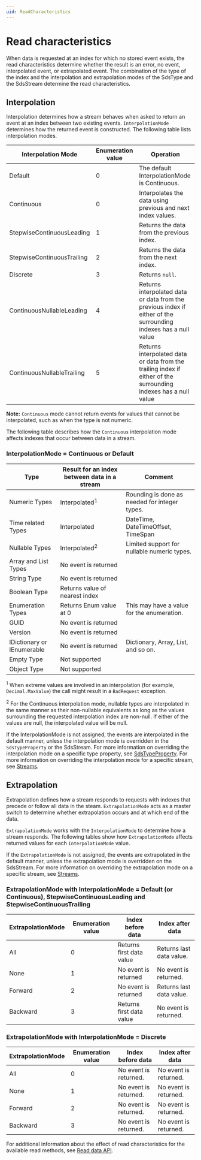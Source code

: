 ```yaml
---
uid: ReadCharacteristics
---
```


# Read characteristics

When data is requested at an index for which no stored event exists, the read characteristics determine whether the result is an error, no event, interpolated event, or extrapolated event. The combination of the type of the index and the interpolation and extrapolation modes of the SdsType and the SdsStream determine the read characteristics.

## Interpolation

Interpolation determines how a stream behaves when asked to return an event at an index between two existing events. `InterpolationMode` determines how the returned event is constructed. The following table lists interpolation modes.

|Interpolation Mode                       |Enumeration value |Operation |
|---------------------------|------------------|----------|
|Default                    |0                 |The default InterpolationMode is Continuous. |
|Continuous                 |0                 |Interpolates the data using previous and next index values. |
|StepwiseContinuousLeading  |1                 |Returns the data from the previous index.  |
|StepwiseContinuousTrailing |2                 |Returns the data from the next index. |
|Discrete                   |3                 |Returns `null`. |
|ContinuousNullableLeading  |4                 |Returns interpolated data or data from the previous index if either of the surrounding indexes has a null value|
|ContinuousNullableTrailing |5                 |Returns interpolated data or data from the trailing index if either of the surrounding indexes has a null value|

**Note:** `Continuous` mode cannot return events for values that cannot be interpolated, such as when the type is not numeric.

The following table describes how the `Continuous` interpolation mode affects indexes that occur between data in a stream.

### InterpolationMode = Continuous or Default

| Type                      | Result for an index between data in a stream  | Comment |
|---------------------------|-----------------------------------------------|---------|
|Numeric Types              |Interpolated<sup>1</sup>                   |Rounding is done as needed for integer types. |
|Time related Types         |Interpolated                    |DateTime, DateTimeOffset, TimeSpan |
|Nullable Types             |Interpolated<sup>2</sup>                   |Limited support for nullable numeric types. |
|Array and List Types       |No event is returned            |         |
|String Type                |No event is returned            |         |
|Boolean Type               |Returns value of nearest index  |         |
|Enumeration Types          |Returns Enum value at 0         |This may have a value for the enumeration. |
|GUID                       |No event is returned            |         |
|Version                    |No event is returned            |         |
|IDictionary or IEnumerable |No event is returned            |Dictionary, Array, List, and so on. |
|Empty Type		|Not supported                  	 | |
|Object Type 		|Not supported                   	| |

<sup>1</sup> When extreme values are involved in an interpolation (for example, `Decimal.MaxValue`) the call might result in a `BadRequest` exception.

<sup>2</sup> For the Continuous interpolation mode, nullable types are interpolated in the same manner as their non-nullable equivalents as long as the values surrounding the requested interpolation index are non-null. If either of the values are null, the interpolated value will be null.

If the InterpolationMode is not assigned, the events are interpolated in the default manner, unless the interpolation mode is overridden in the `SdsTypeProperty` or the SdsStream. For more information on overriding the interpolation mode on a specific type property, see [SdsTypeProperty](xref:sdsTypeProperty). For more information on overriding the interpolation mode for a specific stream, see [Streams](xref:sdsStreams).

## Extrapolation

Extrapolation defines how a stream responds to requests with indexes that precede or follow all data in the steam. `ExtrapolationMode` acts as a master switch to determine whether extrapolation occurs and at which end of the data.

`ExtrapolationMode` works with the `InterpolationMode` to determine how a stream responds. The following tables show how `ExtrapolationMode` affects returned values for each `InterpolationMode` value.

If the `ExtrapolationMode` is not assigned, the events are extrapolated in the default manner, unless the extrapolation mode is overridden on the SdsStream. For more information on overriding the extrapolation mode on a specific stream, see [Streams](xref:sdsStreams).

### ExtrapolationMode with InterpolationMode = Default (or Continuous), StepwiseContinuousLeading and StepwiseContinuousTrailing

| ExtrapolationMode   | Enumeration value   | Index before data          | Index after data          |
|---------------------|---------------------|----------------------------|---------------------------|
| All                 | 0                   | Returns first data value   | Returns last data value.  |
| None                | 1                   | No event is returned       | No event is returned.     |
| Forward             | 2                   | No event is returned       | Returns last data value.  |
| Backward            | 3                   | Returns first data value   | No event is returned.     |

### ExtrapolationMode with InterpolationMode = Discrete  

| ExtrapolationMode   | Enumeration value   | Index before data    | Index after data     |
|---------------------|---------------------|----------------------|----------------------|
| All                 | 0                   | No event is returned.| No event is returned.|
| None                | 1                   | No event is returned.| No event is returned.|
| Forward             | 2                   | No event is returned.| No event is returned.|
| Backward            | 3                   | No event is returned.| No event is returned.|

For additional information about the effect of read characteristics for the available read methods, see [Read data API](xref:sdsReadingDataApi).
